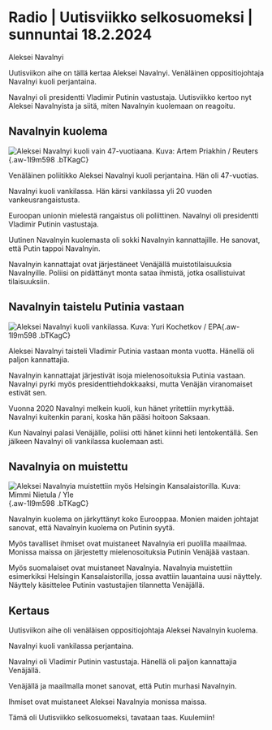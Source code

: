 # Radio \| Uutisviikko selkosuomeksi \| sunnuntai 18.2.2024

Aleksei Navalnyi

Uutisviikon aihe on tällä kertaa Aleksei Navalnyi. Venäläinen oppositiojohtaja Navalnyi kuoli perjantaina.

Navalnyi oli presidentti Vladimir Putinin vastustaja. Uutisviikko kertoo nyt Aleksei Navalnyista ja siitä, miten Navalnyin kuolemaan on reagoitu.

## Navalnyin kuolema

![Aleksei Navalnyi kuoli vain 47-vuotiaana. Kuva: Artem Priakhin / Reuters](https://images.cdn.yle.fi/image/upload/c_crop,h_3161,w_5620,x_1,y_403/ar_1.7777777777777777,c_fill,g_faces,h_431,w_767/dpr_1.0/q_auto:eco/f_auto/fl_lossy/v1708152338/39-124573165d055957c2ad){.aw-1l9m598 .bTKagC}

Venäläinen poliitikko Aleksei Navalnyi kuoli perjantaina. Hän oli 47-vuotias.

Navalnyi kuoli vankilassa. Hän kärsi vankilassa yli 20 vuoden vankeusrangaistusta.

Euroopan unionin mielestä rangaistus oli poliittinen. Navalnyi oli presidentti Vladimir Putinin vastustaja.

Uutinen Navalnyin kuolemasta oli sokki Navalnyin kannattajille. He sanovat, että Putin tappoi Navalnyin.

Navalnyin kannattajat ovat järjestäneet Venäjällä muistotilaisuuksia Navalnyille. Poliisi on pidättänyt monta sataa ihmistä, jotka osallistuivat tilaisuuksiin.

## Navalnyin taistelu Putinia vastaan

![Aleksei Navalnyi kuoli vankilassa. Kuva: Yuri Kochetkov / EPA](https://images.cdn.yle.fi/image/upload/c_crop,h_2442,w_4343,x_0,y_19/ar_1.7777777777777777,c_fill,g_faces,h_431,w_767/dpr_1.0/q_auto:eco/f_auto/fl_lossy/v1708107052/39-124541565cf471a63deb){.aw-1l9m598 .bTKagC}

Aleksei Navalnyi taisteli Vladimir Putinia vastaan monta vuotta. Hänellä oli paljon kannattajia.

Navalnyin kannattajat järjestivät isoja mielenosoituksia Putinia vastaan. Navalnyi pyrki myös presidenttiehdokkaaksi, mutta Venäjän viranomaiset estivät sen.

Vuonna 2020 Navalnyi melkein kuoli, kun hänet yritettiin myrkyttää. Navalnyi kuitenkin parani, koska hän pääsi hoitoon Saksaan.

Kun Navalnyi palasi Venäjälle, poliisi otti hänet kiinni heti lentokentällä. Sen jälkeen Navalnyi oli vankilassa kuolemaan asti.

## Navalnyia on muistettu

![Aleksei Navalnyia muistettiin myös Helsingin Kansalaistorilla. Kuva: Mimmi Nietula / Yle](https://images.cdn.yle.fi/image/upload/c_crop,h_3078,w_5472,x_0,y_193/ar_1.7777777777777777,c_fill,g_faces,h_431,w_767/dpr_1.0/q_auto:eco/f_auto/fl_lossy/v1708175449/39-124581065d0a892a07b8){.aw-1l9m598 .bTKagC}

Navalnyin kuolema on järkyttänyt koko Eurooppaa. Monien maiden johtajat sanovat, että Navalnyin kuolema on Putinin syytä.

Myös tavalliset ihmiset ovat muistaneet Navalnyia eri puolilla maailmaa. Monissa maissa on järjestetty mielenosoituksia Putinin Venäjää vastaan.

Myös suomalaiset ovat muistaneet Navalnyia. Navalnyia muistettiin esimerkiksi Helsingin Kansalaistorilla, jossa avattiin lauantaina uusi näyttely. Näyttely käsittelee Putinin vastustajien tilannetta Venäjällä.

## Kertaus

Uutisviikon aihe oli venäläisen oppositiojohtaja Aleksei Navalnyin kuolema.

Navalnyi kuoli vankilassa perjantaina.

Navalnyi oli Vladimir Putinin vastustaja. Hänellä oli paljon kannattajia Venäjällä.

Venäjällä ja maailmalla monet sanovat, että Putin murhasi Navalnyin.

Ihmiset ovat muistaneet Aleksei Navalnyia monissa maissa.

Tämä oli Uutisviikko selkosuomeksi, tavataan taas. Kuulemiin!


